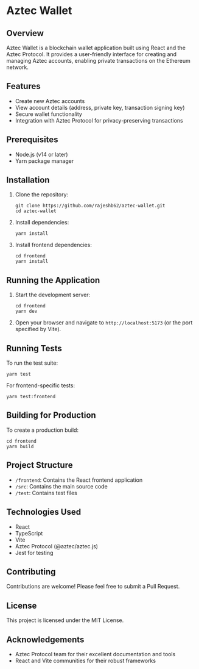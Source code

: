# Aztec Wallet

## Overview
Aztec Wallet is a blockchain wallet application built using React and the Aztec Protocol. It provides a user-friendly interface for creating and managing Aztec accounts, enabling private transactions on the Ethereum network.

## Features
- Create new Aztec accounts
- View account details (address, private key, transaction signing key)
- Secure wallet functionality
- Integration with Aztec Protocol for privacy-preserving transactions

## Prerequisites
- Node.js (v14 or later)
- Yarn package manager

## Installation
1. Clone the repository:
   ```
   git clone https://github.com/rajeshb62/aztec-wallet.git
   cd aztec-wallet
   ```

2. Install dependencies:
   ```
   yarn install
   ```

3. Install frontend dependencies:
   ```
   cd frontend
   yarn install
   ```

## Running the Application
1. Start the development server:
   ```
   cd frontend
   yarn dev
   ```

2. Open your browser and navigate to `http://localhost:5173` (or the port specified by Vite).

## Running Tests
To run the test suite:
```
yarn test
```
For frontend-specific tests:
```
yarn test:frontend
```
## Building for Production
To create a production build:
```
cd frontend
yarn build
```

## Project Structure
- `/frontend`: Contains the React frontend application
- `/src`: Contains the main source code
- `/test`: Contains test files

## Technologies Used
- React
- TypeScript
- Vite
- Aztec Protocol (@aztec/aztec.js)
- Jest for testing

## Contributing
Contributions are welcome! Please feel free to submit a Pull Request.

## License
This project is licensed under the MIT License.

## Acknowledgements
- Aztec Protocol team for their excellent documentation and tools
- React and Vite communities for their robust frameworks
